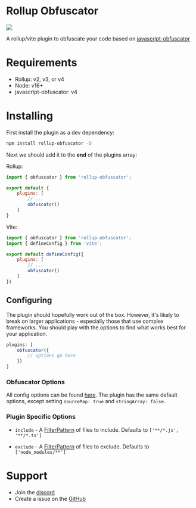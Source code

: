 # Rollup Obfuscator

[![](https://img.shields.io/npm/v/rollup-obfuscator?label=Latest%20Version&style=for-the-badge&logo=npm&color=informational)](https://www.npmjs.com/package/rollup-obfuscator)

A rollup/vite plugin to obfuscate your code based on [javascript-obfuscator](https://www.npmjs.com/javascript-obfuscator)

# Requirements

- Rollup: v2, v3, or v4
- Node: v16+
- javascript-obfuscator: v4

# Installing

First install the plugin as a dev dependency:

```bash
npm install rollup-obfuscator -D
```

Next we should add it to the **end** of the plugins array:

Rollup:
```js
import { obfuscator } from 'rollup-obfuscator';

export default {
    plugins: [
        // ...
        obfuscator()
    ]
}
```

Vite:
```js
import { obfuscator } from 'rollup-obfuscator';
import { defineConfig } from 'vite';

export default defineConfig({
    plugins: [
        // ...
        obfuscator()
    ]
})
```

## Configuring

The plugin should hopefully work out of the box. However, it's likely to break on larger applications - especially those that use complex frameworks. You should play with the options to find what works best for your application.

```js
plugins: [
    obfuscator({
        // options go here
    })
]
```

### Obfuscator Options

All config options can be found [here](https://www.npmjs.com/package/javascript-obfuscator). The plugin has the same default options, except setting `sourceMap: true` and `stringArray: false`.

### Plugin Specific Options

- `include` - A [FilterPattern](https://github.com/rollup/plugins/blob/master/packages/pluginutils/types/index.d.ts#L23) of files to include. Defaults to `['**/*.js', '**/*.ts']`

- `exclude` - A [FilterPattern](https://github.com/rollup/plugins/blob/master/packages/pluginutils/types/index.d.ts#L23) of files to exclude. Defaults to `['node_modules/**']`

# Support

-   Join the [discord](https://discord.gg/2Vd4wAjJnm)
-   Create a issue on the [GitHub](https://github.com/ghostdevv/rollup-obfuscator)
